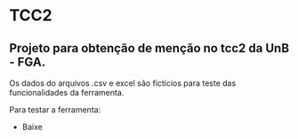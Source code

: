 # TCC2
## Projeto para obtenção de menção no tcc2 da UnB - FGA.
Os dados do arquivos .csv e excel são fictícios para teste das funcionalidades da ferramenta.

Para testar a ferramenta:
- Baixe 


